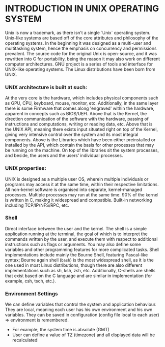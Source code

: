 # INTRODUCTION IN UNIX OPERATING SYSTEM

Unix is now a trademark, as there isn't a single \`Unix\` operating system. Unix-like systems are based off of the core attributes and philosophy of the operating systems.
In the beginning it was designed as a multi-user and multitasking system, hence the emphasis on concurrency and permissions prevalent.
The source code for the original Unix is open-source, and it was rewritten into C for portability, being the reason it may also work on different computer architectures.
GNU project is a series of tools and interface for UNIX-like operating systems.
The Linux distributions have been born from UNIX.

### UNIX architecture is built at such:
At the very core is the hardware, which includes physical components such as GPU, CPU, keyboard, mouse, monitor, etc. Additionally, in the same layer there is some Firmware that comes along 'engraved' within the hardware, apparent in concepts such as BIOS/UEFI.
Above that is the Kernel, the direction communication of the software with the hardware, passing of instructions and computations, writing or reading data, etc. Above that is the UNIX API, meaning there exists input situated right on top of the Kernel, giving very intensive control over the system and its most integral components.
Above is the Libraries which have been either preinstalled or installed by the API, which contain the basis for other processes that may be running on the machine. On top of the libraries sit the system processes, and beside, the users and the users' individual processes.

### UNIX properties:
UNIX is designed as a multiple user OS, wherein multiple individuals or programs may access it at the same time, within their respective limitations. All non-kernel software is organised into separate, kernel-managed processes. Multiple processes may run at the same time.
90% of the kernel is written in C, making it widespread and compatible.
Built-in networking including TCP/IP/NFS/RPC, etc.

### Shell
Direct interface between the user and the kernel.
The shell is a simple application running at the terminal, the goal of which is to interpret the commands written by the user, and execute them with respect to additional instructions such as flags or arguments. You may also define some variables and other programming features for more complicated tasks.
Shell implementations include mainly the Bourne Shell, featuring Pascal-like syntax; Bourne again shell (`bash`) is the most widespread shell, as it is the one used in most Linux distributions, though there are also different implementations such as sh, ksh, zsh, etc.
Additionally, C-shells are shells that exist based on the C language and are similar in implementation (for example, csh, tsch, etc.).

### Environment Settings
We can define variables that control the system and application behaviour. They are local, meaning each user has his own environment and his own variables. They can be saved in configuration (config file local to each user) => environment is remembered.
- For example, the system time is absolute (GMT)
- User can define a value of TZ (timezone) and all displayed data will be recalculated